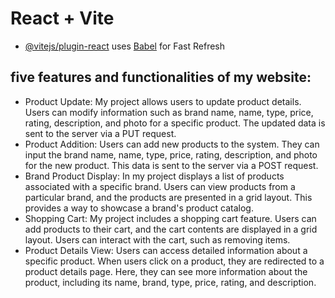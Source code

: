 # React + Vite

- [@vitejs/plugin-react](https://github.com/vitejs/vite-plugin-react/blob/main/packages/plugin-react/README.md) uses [Babel](https://babeljs.io/) for Fast Refresh

## five features and functionalities of my website:

- Product Update: My project allows users to update product details. Users can modify information such as brand name, name, type, price, rating, description, and photo for a specific product. The updated data is sent to the server via a PUT request.
- Product Addition: Users can add new products to the system. They can input the brand name, name, type, price, rating, description, and photo for the new product. This data is sent to the server via a POST request.
- Brand Product Display: In my project displays a list of products associated with a specific brand. Users can view products from a particular brand, and the products are presented in a grid layout. This provides a way to showcase a brand's product catalog.
- Shopping Cart: My project includes a shopping cart feature. Users can add products to their cart, and the cart contents are displayed in a grid layout. Users can interact with the cart, such as removing items.
- Product Details View: Users can access detailed information about a specific product. When users click on a product, they are redirected to a product details page. Here, they can see more information about the product, including its name, brand, type, price, rating, and description.

